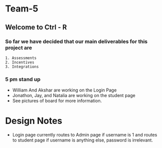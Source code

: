 # Team-5

## Welcome to Ctrl - R

### So far we have decided that our main deliverables for this project are 
    1. Assessments
    2. Incentives
    3. Integrations

### 5 pm stand up
- William And Akshar are working on the Login Page
- Jonathon, Jay, and Natalia are working on the student page
- See pictures of board for more information.

# Design Notes
- Login page currently routes to Admin page if username is 1 and routes to student page if username is anything else, password is irrelevant.